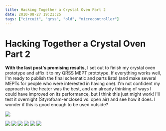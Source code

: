 ```yaml
---
title: Hacking Together a Crystal Oven Part 2
date: 2010-08-27 19:21:25
tags: ["circuit", "qrss", "old", "microcontroller"]
---
```


# Hacking Together a Crystal Oven Part 2

__With the last post's promising results,__ I set out to finish my crystal oven prototype and affix it to my QRSS MEPT prototype. If everything works well, I'm ready to publish the final schematic and parts lists! (and make several MEPTs for people who were interested in having one). I'm not confident my approach to the heater was the best, and am already thinking of ways I could have improved on its performance, but I think this just might work! I'll test it overnight (Styrofoam-enclosed vs. open air) and see how it does. I wonder if this is good enough to be used outside?

![](https://www.youtube.com/embed/uVluqDqQZX0)

<div class="text-center img-border">

[![](IMG_3805_thumb.jpg)](IMG_3805.jpg)
[![](IMG_3824_thumb.jpg)](IMG_3824.jpg)
[![](IMG_3829_thumb.jpg)](IMG_3829.jpg)
[![](IMG_3832_thumb.jpg)](IMG_3832.jpg)
[![](IMG_3838_thumb.jpg)](IMG_3838.jpg)
[![](IMG_3848_thumb.jpg)](IMG_3848.jpg)

</div>

</li></ul>

